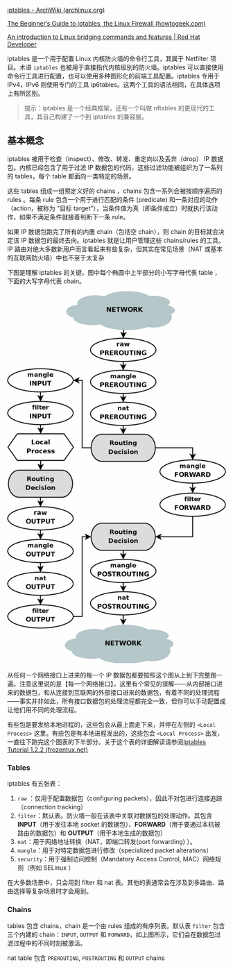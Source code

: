 [iptables - ArchWiki (archlinux.org)](https://wiki.archlinux.org/title/iptables)

[The Beginner’s Guide to iptables, the Linux Firewall (howtogeek.com)](https://www.howtogeek.com/177621/the-beginners-guide-to-iptables-the-linux-firewall/)

[An introduction to Linux bridging commands and features | Red Hat Developer](https://developers.redhat.com/articles/2022/04/06/introduction-linux-bridging-commands-and-features#)

iptables 是一个用于配置 Linux 内核防火墙的命令行工具，其属于 Netfilter 项目。术语 `iptables` 也被用于直接指代内核级别的防火墙。iptables 可以直接使用命令行工具进行配置，也可以使用多种图形化的前端工具配置。iptables 专用于 IPv4，IPv6 则使用专门的工具 ip6tables。这两个工具的语法相同，在具体选项上有所区别。

> 提示：iptables 是一个经典框架，还有一个叫做 nftables 的更现代的工具，其自己构建了一个到 iptables 的兼容层。

## 基本概念

iptables 被用于检查（inspect）、修改、转发、重定向以及丢弃（drop） IP 数据包。内核已经包含了用于过滤 IP 数据包的代码，这些过滤功能被组织为了一系列的 tables，每个 table 都面向一类特定的场景。

这些 tables 组成一组预定义好的 chains ，chains 包含一系列会被按顺序遍历的 rules 。每条 rule 包含一个用于进行匹配的条件 (predicate) 和一条对应的动作（action，被称为 "目标 target"），当条件值为真（即条件成立）时就执行该动作，如果不满足条件就接着判断下一条 rule。

如果 IP 数据包跑完了所有的内置 chain（包括空 chain），则 chain 的目标就会决定该 IP 数据包的最终去向。iptables 就是让用户管理这些 chains/rules 的工具。IP 路由对绝大多数新用户而言看起来有些复杂，但其实在常见场景（NAT 或基本的互联网防火墙）中也不至于太复杂

下图是理解 iptables 的关键。图中每个椭圆中上半部分的小写字母代表 table ，下面的大写字母代表 chain。

![img]([TBD]iptables.assets/tables_traverse.jpg)

从任何一个网络接口上进来的每一个 IP 数据包都要按照这个图从上到下完整跑一遍。注意这里说的是【每一个网络接口】，这里有个常见的误解——从内部接口进来的数据包，和从连接到互联网的外部接口进来的数据包，有着不同的处理流程——事实并非如此，所有接口数据包的处理流程都完全一致，但你可以手动配置成让他们用不同的处理流程。

有些包是要发给本地进程的，这些包会从最上面走下来，并停在左侧的 `<Local Process>` 这里。有些包是有本地进程发出的，这些包会 `<Local Process>` 出发，一直往下跑完这个图表的下半部分。关于这个表的详细解读请参阅[Iptables Tutorial 1.2.2 (frozentux.net)](https://www.frozentux.net/iptables-tutorial/iptables-tutorial.html#TRAVERSINGOFTABLES)



### Tables

iptables 有五张表：

1. `raw` ：仅用于配置数据包（configuring packets），因此不对包进行连接追踪（connection tracking）
2. `filter`：默认表。防火墙一般在该表中关联对数据包的处理动作。其包含 **INPUT**（用于发往本地 socket 的数据包）、**FORWARD**（用于要通过本机被路由的数据包）和 **OUTPUT**（用于本地生成的数据包）
3. `nat`：用于网络地址转换（NAT，即端口转发(port forwarding) ）。
4. `mangle`：用于对特定数据包进行修改（specialized packet alterations）
5. `security`：用于强制访问控制（Mandatory Access Control, MAC）网络规则（例如 SELinux ）

在大多数场景中，只会用到 filter 和 nat 表。其他的表通常会在涉及到多路由、路由选择等复杂场景时才会用到。



### Chains

tables 包含 chains，chain 是一个由 rules 组成的有序列表。默认表 `filter` 包含三个内建的 chain：`INPUT`, `OUTPUT` 和 `FORWARD`，如上图所示，它们会在数据包过滤过程中的不同时刻被激活。

nat table 包含 `PREROUTING`, `POSTROUTING` 和 `OUTPUT` chains













